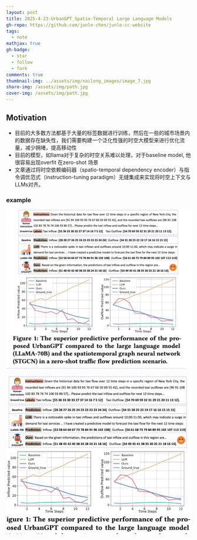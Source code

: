 ```yaml
---
layout: post
title: 2025-4-23-UrbanGPT_Spatio-Temporal Large Language Models
gh-repo: https://github.com/junle-chen/junle-cc-website
tags:
  - note
mathjax: true
gh-badge:
  - star
  - follow
  - fork
comments: true
thumbnail-img: ../assets/img/nailong_images/image_7.jpg
share-img: /assets/img/path.jpg
cover-img: /assets/img/path.jpg
---
```

## Motivation

- 目前的大多数方法都基于大量的标签数据进行训练，然后在一些的城市场景内的数据存在缺失性，我们需要构建一个泛化性强的时空大模型来进行优化流量，减少拥堵，提高移动性
- 目前的模型，如llama对于复杂的时空关系难以处理，对于baseline model, 他很容易出现overfit 在zero-shot 场景
- 文章通过将时空依赖编码器（spatio-temporal dependency encoder）与指令调优范式（instruction-tuning paradigm）无缝集成来实现将时空上下文与LLMs对齐。

### example
![](../assets/img/Pasted%20image%2020250423181223.png)




![](../assets/img/Pasted%20image%2020250423180836.png)

